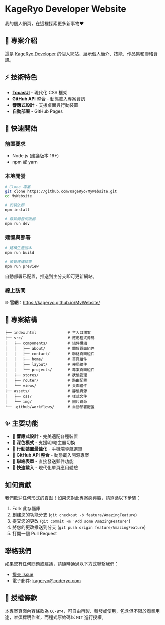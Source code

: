 # KageRyo Developer Website
我的個人網頁，在這裡探索更多新事物❤️

## 🌟 專案介紹
這是 [KageRyo Developer](https://github.com/kageryo) 的個人網站，展示個人簡介、技能、作品集和聯絡資訊。

## ⚡ 技術特色
- **[TocasUI](https://github.com/teacat/tocas)** - 現代化 CSS 框架
- **GitHub API** 整合 - 動態載入專案資訊
- **響應式設計** - 支援桌面與行動裝置
- **自動部署** - GitHub Pages

## 🚀 快速開始

### 前置要求
- Node.js (建議版本 16+)
- npm 或 yarn

### 本地開發
```bash
# Clone 專案
git clone https://github.com/KageRyo/MyWebsite.git
cd MyWebsite

# 安裝依賴
npm install

# 啟動開發伺服器
npm run dev
```

### 建置與部署
```bash
# 建構生產版本
npm run build

# 預覽建構結果
npm run preview
```

自動部署已配置，推送到主分支即可更新網站。

### 線上訪問
🌐 **官網**：https://kageryo.github.io/MyWebsite/

## 📂 專案結構
```
├── index.html              # 主入口檔案
├── src/                    # 應用程式源碼
│   ├── components/         # 組件模組
│   │   ├── about/          # 關於頁面組件
│   │   ├── contact/        # 聯絡頁面組件
│   │   ├── home/           # 首頁組件
│   │   ├── layout/         # 佈局組件
│   │   └── projects/       # 專案頁面組件
│   ├── stores/             # 狀態管理
│   ├── router/             # 路由配置
│   └── views/              # 頁面組件
├── assets/                 # 靜態資源
│   ├── css/                # 樣式文件
│   └── img/                # 圖片資源
└── .github/workflows/      # 自動部署配置
```  

## ✨ 主要功能
- 🎨 **響應式設計** - 完美適配各種裝置
- 🌙 **深色模式** - 支援明/暗主題切換
- 📱 **行動裝置最佳化** - 手機端導航選單
- 🔗 **GitHub API 整合** - 動態載入開源專案
- 📧 **聯絡表單** - 直接發送郵件功能
- 🚀 **快速載入** - 現代化單頁應用體驗

## 如何貢獻
我們歡迎任何形式的貢獻！如果您對此專案感興趣，請遵循以下步驟：

1. Fork 此存儲庫
2. 創建您的功能分支 (`git checkout -b feature/AmazingFeature`)
3. 提交您的更改 (`git commit -m 'Add some AmazingFeature'`)
4. 將您的更改推送到分支 (`git push origin feature/AmazingFeature`)
5. 打開一個 Pull Request

## 聯絡我們
如果您有任何問題或建議，請隨時通過以下方式聯繫我們：

- [提交 Issue](https://github.com/KageRyo/MyWebsite/issues)
- 電子郵件: kageryo@coderyo.com

## 📝 授權條款
本專案頁面內容條款為 `CC-BY4`，可自由再製、轉發或使用，包含但不限於商業用途，唯須標明作者，而程式原始碼以 `MIT` 進行授權。
